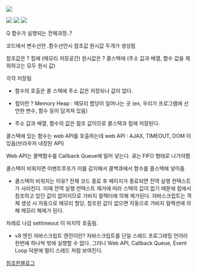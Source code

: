 ![](https://velog.velcdn.com/images/ww3ysq/post/8cf337cb-2e55-4c7d-800f-ba38468da826/image.png)

![](https://velog.velcdn.com/images/ww3ysq/post/95f1e42e-e311-41ef-a0cd-0753043f3bf1/image.png)
![](https://velog.velcdn.com/images/ww3ysq/post/05575168-04bc-4621-b2db-520a25e88f9d/image.png)
![](https://velog.velcdn.com/images/ww3ysq/post/0fee148d-d4ff-46b7-a0a4-c28aca701925/image.png)

Q 함수가 실행되는 전체과정..?

코드에서 변수선언 .함수선언시
참조값 원시값 두개가 생성됨

참조값은 ? 힙에 (메모리 저장공간)
원시값은 ? 콜스택에 (주소 값과 배열, 함수 값을 제외하고는 모두 원시 값)

각각 저장됨

- 함수의 호출은 콜 스택에 주소 값은 저장되나 값이 없다.

- 힙이란 ? Memory Heap : 메모리 할당이 일어나는 곳
  (ex, 우리가 프로그램에 선언한 변수, 함수 등이 담겨져 있음)

- 주소 값과 배열, 함수의 값은 참조 값이므로 콜스택과 힙에 저장된다.

콜스택에 있는 함수는 web API를 호출하는데
web API : AJAX, TIMEOUT, DOM 이 있음(브라우저 내장된 API)

Web API는 콜백함수를 Callback Queue에 밀어 넣는다. 큐는 FIFO 형태로 나가야함

콜스택이 비워지면 이벤트루프가 이를 감지해서 콜백큐에서 함수를 콜스택에 넣어줌

- 콜스택이 비워지는 이유?
  전체 코드 종료 후 페이지가 종료되면 전역 실행 컨텍스트가 사라진다.
  이때 전역 실행 컨텍스트 제거에 따라 스택의 값이 없기 때문에 힙에서 참조하고 있던 값이 없어지므로 가비지 컬렉터에 의해 제거된다.
  자바스크립트는 객체 생성 시 자동으로 메모리 할당, 참조된 값이 없으면 자동으로 가비지 컬렉션에 의해 메모리 해제가 된다.

차례로 나감
settimeout 이 마지막 호출됨.

- v8 엔진 자바스크립트 엔진이란?
  자바스크립트를 단일 스레드 프로그래밍 언어라 한번에 하나씩 밖에 실행할 수 없다.
  그러나 Web API, Callback Queue, Event Loop 덕분에 멀티 스레드 처럼 보여진다.

[참조한블로그](https://okayoon.tistory.com/entry/%EC%95%84%ED%8B%B0%ED%81%B4-%ED%94%84%EB%A1%9C%EC%A0%9D%ED%8A%B8-004-let-const%EC%99%80-%EB%B8%94%EB%A1%9D-%EB%A0%88%EB%B2%A8-%EC%8A%A4%EC%BD%94%ED%94%84)
